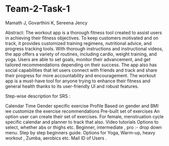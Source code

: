 # Team-2-Task-1
Mamath J, Govarthini K, Sereena Jency

Abstract:
The workout app is a thorough fitness tool created to assist users in achieving their fitness objectives. To keep customers motivated and on track, it provides customized training regimens, nutritional advice, and progress tracking tools. With thorough instructions and instructional videos, the app offers a variety of routines, including cardio, weight training, and yoga. Users are able to set goals, monitor their advancement, and get tailored recommendations depending on their success. The app also has social capabilities that let users connect with friends and track and share their progress for more accountability and encouragement. The workout app is a must-have tool for anyone trying to enhance their fitness and general health thanks to its user-friendly UI and robust features.


Step-wise description for SRS :

Calendar
Time 
Gender specific exercise
Profile
Based on gender and BMI we customize the exercise recommendations
Pre-built set of exercises
An option user can create their set of exercises.
For female, menstruation cycle specific calendar and planner to track that also.
Video tutorials
Options to select, whether abs or thighs etc.
Beginner, intermediate , pro :- drop down menu.
Step by step beginners guide.
Options for Yoga, Warm-up, heavy workout , Zumba, aerobics etc.
Mail ID of Users .


